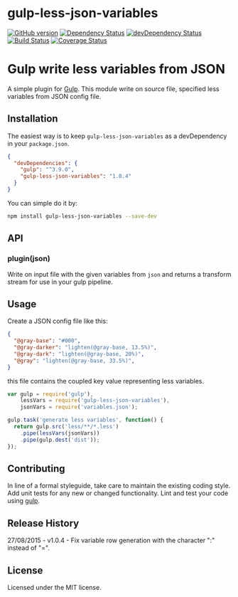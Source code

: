# gulp-less-json-variables

[![GitHub version][gulp-less-json-variables-fury-image]][gulp-less-json-variables-fury-url]
[![Dependency Status][gulp-less-json-variables-dependencies-image]][gulp-less-json-variables-dependencies-url]
[![devDependency Status][gulp-less-json-variables-devdependencies-image]][gulp-less-json-variables-devdependencies-url]
[![Build Status][gulp-less-json-variables-travis-image]][gulp-less-json-variables-travis-url]
[![Coverage Status][gulp-less-json-variables-coverage-image]][gulp-less-json-variables-coverage-url]

# Gulp write less variables from JSON

A simple plugin for [Gulp](http://gulpjs.com/). This module write on source file, specified less variables from JSON config file.

## Installation

The easiest way is to keep `gulp-less-json-variables` as a devDependency in your `package.json`.
```json
{
  "devDependencies": {
    "gulp": "^3.9.0",
    "gulp-less-json-variables": "1.0.4"
  }
}
```

You can simple do it by:
```bash
npm install gulp-less-json-variables --save-dev
```


## API

### plugin(json)

Write on input file with the given variables from `json` and
returns a transform stream for use in your gulp pipeline.



## Usage
Create a JSON config file like this:
```json
{
  "@gray-base": "#000",
  "@gray-darker": "lighten(@gray-base, 13.5%)",
  "@gray-dark": "lighten(@gray-base, 20%)",
  "@gray": "lighten(@gray-base, 33.5%)",
}
```
this file contains the coupled key value representing less variables.


```javascript
var gulp = require('gulp'), 
    lessVars = require('gulp-less-json-variables'),
    jsonVars = require('variables.json');

gulp.task('generate less variables', function() {
  return gulp.src('less/**/*.less')
    .pipe(lessVars(jsonVars))
    .pipe(gulp.dest('dist'));
});
```


## Contributing

In line of a formal styleguide, take care to maintain the existing coding style. Add unit tests for any new or changed functionality. Lint and test your code using [gulp](http://gulpjs.com/).


## Release History

27/08/2015 - v1.0.4 - Fix variable row generation with the character ":" instead of "=".


## License

Licensed under the MIT license.


[gulp-less-json-variables-fury-image]: https://badge.fury.io/gh/patiernom%2Fgulp-less-json-variables.svg
[gulp-less-json-variables-fury-url]: http://badge.fury.io/gh/patiernom%2Fgulp-less-json-variables
[gulp-less-json-variables-dependencies-image]: https://david-dm.org/patiernom/gulp-less-json-variables.svg
[gulp-less-json-variables-dependencies-url]: https://david-dm.org/patiernom/gulp-less-json-variables
[gulp-less-json-variables-devdependencies-image]: https://david-dm.org/patiernom/gulp-less-json-variables/dev-status.svg
[gulp-less-json-variables-devdependencies-url]: https://david-dm.org/patiernom/gulp-less-json-variables#info=devDependencies
[gulp-less-json-variables-peerdependencies-image]: https://david-dm.org/patiernom/gulp-less-json-variables/peer-status.svg
[gulp-less-json-variables-peerdependencies-url]: https://david-dm.org/patiernom/gulp-less-json-variables#info=peerDependencies
[gulp-less-json-variables-travis-image]: https://travis-ci.org/patiernom/gulp-less-json-variables.svg?branch=master
[gulp-less-json-variables-travis-url]: https://travis-ci.org/patiernom/gulp-less-json-variables
[gulp-less-json-variables-coverage-image]: https://coveralls.io/repos/patiernom/gulp-less-json-variables/badge.svg?branch=master&service=github
[gulp-less-json-variables-coverage-url]: https://coveralls.io/github/patiernom/gulp-less-json-variables?branch=master
